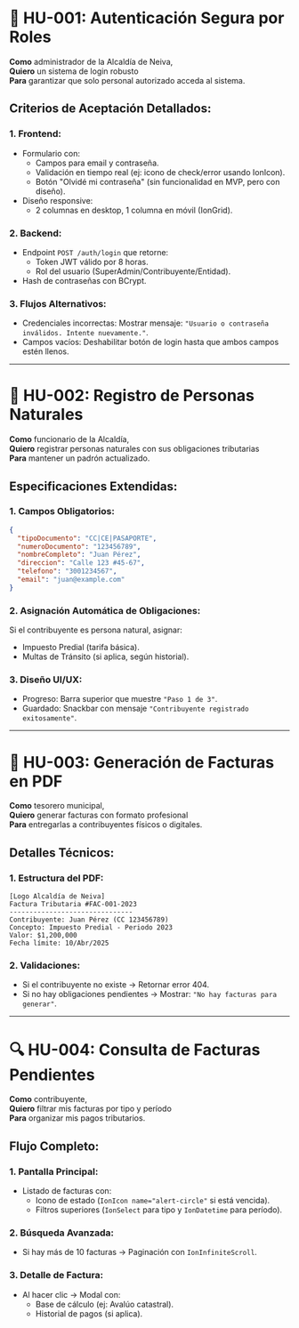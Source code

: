 # 🔐 HU-001: Autenticación Segura por Roles

**Como** administrador de la Alcaldía de Neiva,  
**Quiero** un sistema de login robusto  
**Para** garantizar que solo personal autorizado acceda al sistema.

## Criterios de Aceptación Detallados:

### 1. Frontend:
- Formulario con:
  - Campos para email y contraseña.
  - Validación en tiempo real (ej: icono de check/error usando IonIcon).
  - Botón "Olvidé mi contraseña" (sin funcionalidad en MVP, pero con diseño).
- Diseño responsive:
  - 2 columnas en desktop, 1 columna en móvil (IonGrid).

### 2. Backend:
- Endpoint `POST /auth/login` que retorne:
  - Token JWT válido por 8 horas.
  - Rol del usuario (SuperAdmin/Contribuyente/Entidad).
- Hash de contraseñas con BCrypt.

### 3. Flujos Alternativos:
- Credenciales incorrectas: Mostrar mensaje: `"Usuario o contraseña inválidos. Intente nuevamente."`.
- Campos vacíos: Deshabilitar botón de login hasta que ambos campos estén llenos.

---

# 👤 HU-002: Registro de Personas Naturales

**Como** funcionario de la Alcaldía,  
**Quiero** registrar personas naturales con sus obligaciones tributarias  
**Para** mantener un padrón actualizado.

## Especificaciones Extendidas:

### 1. Campos Obligatorios:

```json
{
  "tipoDocumento": "CC|CE|PASAPORTE", 
  "numeroDocumento": "123456789",     
  "nombreCompleto": "Juan Pérez",     
  "direccion": "Calle 123 #45-67",  
  "telefono": "3001234567",  
  "email": "juan@example.com" 
}
```

### 2. Asignación Automática de Obligaciones:
Si el contribuyente es persona natural, asignar:

- Impuesto Predial (tarifa básica).
- Multas de Tránsito (si aplica, según historial).

### 3. Diseño UI/UX:
- Progreso: Barra superior que muestre `"Paso 1 de 3"`.
- Guardado: Snackbar con mensaje `"Contribuyente registrado exitosamente"`.

---

# 📄 HU-003: Generación de Facturas en PDF

**Como** tesorero municipal,  
**Quiero** generar facturas con formato profesional  
**Para** entregarlas a contribuyentes físicos o digitales.

## Detalles Técnicos:

### 1. Estructura del PDF:

```
[Logo Alcaldía de Neiva]
Factura Tributaria #FAC-001-2023
-------------------------------
Contribuyente: Juan Pérez (CC 123456789)
Concepto: Impuesto Predial - Periodo 2023
Valor: $1,200,000
Fecha límite: 10/Abr/2025
```

### 2. Validaciones:
- Si el contribuyente no existe → Retornar error 404.
- Si no hay obligaciones pendientes → Mostrar: `"No hay facturas para generar"`.

---

# 🔍 HU-004: Consulta de Facturas Pendientes

**Como** contribuyente,  
**Quiero** filtrar mis facturas por tipo y período  
**Para** organizar mis pagos tributarios.

## Flujo Completo:

### 1. Pantalla Principal:
- Listado de facturas con:
  - Icono de estado (`IonIcon name="alert-circle"` si está vencida).
  - Filtros superiores (`IonSelect` para tipo y `IonDatetime` para período).

### 2. Búsqueda Avanzada:
- Si hay más de 10 facturas → Paginación con `IonInfiniteScroll`.

### 3. Detalle de Factura:
- Al hacer clic → Modal con:
  - Base de cálculo (ej: Avalúo catastral).
  - Historial de pagos (si aplica).

